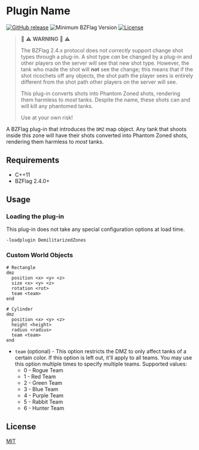 # Plugin Name

[![GitHub release](https://img.shields.io/github/release/allejo/DemilitarizedZones.svg)](https://github.com/allejo/DemilitarizedZones/releases/latest)
![Minimum BZFlag Version](https://img.shields.io/badge/BZFlag-v2.4.0+-blue.svg)
[![License](https://img.shields.io/github/license/allejo/DemilitarizedZones.svg)](LICENSE.md)

> :rotating_light: :warning: **WARNING** :rotating_light: :warning:
>
> The BZFlag 2.4.x protocol does not *correctly* support change shot types through a plug-in. A shot type *can* be changed by a plug-in and other players on the server will see that new shot type. However, the tank who made the shot will **not** see the change; this means that if the shot ricochets off any objects, the shot path the player sees is entirely different from the shot path other players on the server will see.
>
> This plug-in converts shots into Phantom Zoned shots, rendering them harmless to *most* tanks. Despite the name, these shots can and will kill any phantomed tanks.
>
> Use at your own risk!

A BZFlag plug-in that introduces the `DMZ` map object. Any tank that shoots inside this zone will have their shots converted into Phantom Zoned shots, rendering them harmless to *most* tanks.

## Requirements

- C++11
- BZFlag 2.4.0+

## Usage

### Loading the plug-in

This plug-in does not take any special configuration options at load time.

```
-loadplugin DemilitarizedZones
```

### Custom World Objects

```text
# Rectangle
dmz
  position <x> <y> <z>
  size <x> <y> <z>
  rotation <rot>
  team <team>
end
```

```text
# Cylinder
dmz
  position <x> <y> <z>
  height <height>
  radius <radius>
  team <team>
end
```

- `team` (optional) - This option restricts the DMZ to only affect tanks of a certain color. If this option is left out, it'll apply to all teams. You may use this option multiple times to specify multiple teams. Supported values:
  - 0 - Rogue Team
  - 1 - Red Team
  - 2 - Green Team
  - 3 - Blue Team
  - 4 - Purple Team
  - 5 - Rabbit Team
  - 6 - Hunter Team

## License

[MIT](LICENSE.md)
